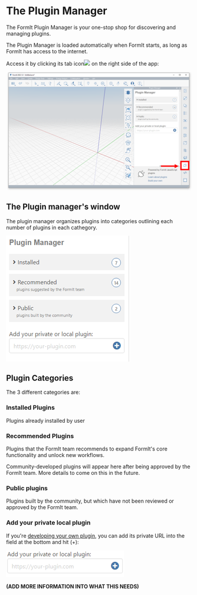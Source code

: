 # The Plugin Manager

The FormIt Plugin Manager is your one-stop shop for discovering and managing plugins.

The Plugin Manager is loaded automatically when FormIt starts, as long as FormIt has access to the internet.

Access it by clicking its tab icon![](https://formit3d.github.io/FormItExamplePlugins/docs/images/PluginManagerTab.PNG) on the right side of the app:

![](../../.gitbook/assets/c1.PNG)

## The Plugin manager's window

The plugin manager organizes plugins into categories outlining each number of plugins in each cathegory. 

![](../../.gitbook/assets/d3.PNG)

## Plugin Categories 

The 3 different categories are:

### **Installed Plugins** 

Plugins already installed by user

### Recommended Plugins

Plugins that the FormIt team recommends to expand FormIt's core functionality and unlock new workflows.

Community-developed plugins will appear here after being approved by the FormIt team. More details to come on this in the future.

### Public plugins

Plugins built by the community, but which have not been reviewed or approved by the FormIt team.

### Add your private local plugin

If you're [developing your own plugin](https://formit3d.github.io/FormItExamplePlugins/docs/HowToBuild.html), you can add its private URL into the field at the bottom and hit (+):

![](../../.gitbook/assets/d4.PNG)

**(ADD MORE INFORMATION INTO WHAT THIS NEEDS)**
